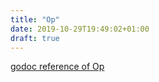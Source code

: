 ```yaml
---
title: "Op"
date: 2019-10-29T19:49:02+01:00
draft: true
---
```


[godoc reference of Op](https://godoc.org/gorgonia.org/gorgonia#Op)

